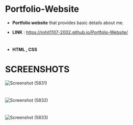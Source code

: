 # Portfolio-Website

- **Portfolio website** that provides basic details about me.

- **LINK** : https://rohit1107-2002.github.io/Portfolio-Website/

#

- **HTML , CSS**

#
# SCREENSHOTS
![Screenshot (5831)](https://user-images.githubusercontent.com/80086654/151325197-68deed8a-2858-44eb-a745-ea401e4bef91.png)
#
![Screenshot (5832)](https://user-images.githubusercontent.com/80086654/151325256-742895c1-a978-4800-af93-ee0e6040b313.png)
#
![Screenshot (5833)](https://user-images.githubusercontent.com/80086654/151325287-b0a36aab-ffb5-4266-974d-e890b1920540.png)
#
